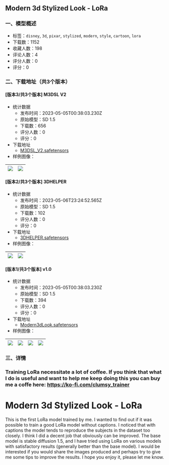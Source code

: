 ## Modern 3d Stylized Look - LoRa
### 一、模型概述

- 标签：`disney`, `3d`, `pixar`, `stylized`, `modern`, `style`, `cartoon`, `lora`
- 下载数：1152
- 收藏人数：198
- 评论人数：4
- 评分人数：0
- 评分：0

### 二、下载地址（共3个版本）

#### [版本3/共3个版本] M3DSL V2

- 统计数据
  - 发布时间：2023-05-05T00:38:03.230Z
  - 原始模型：SD 1.5
  - 下载数：656
  - 评分人数：0
  - 评分：0
- 下载地址
  - [M3DSL_V2.safetensors](https://civitai.com/api/download/models/62624)
- 样例图像：

| <img src="https://image.civitai.com/xG1nkqKTMzGDvpLrqFT7WA/e69c8981-ffde-44f7-a759-0c7818229c62/width=450/689400.jpeg" /> | <img src="https://image.civitai.com/xG1nkqKTMzGDvpLrqFT7WA/bc23a660-f3dd-47a5-8dd6-0b69076b73f7/width=450/689401.jpeg" /> |
| ---- | ---- |

#### [版本2/共3个版本] 3DHELPER

- 统计数据
  - 发布时间：2023-05-06T23:24:52.565Z
  - 原始模型：SD 1.5
  - 下载数：102
  - 评分人数：0
  - 评分：0
- 下载地址
  - [3DHELPER.safetensors](https://civitai.com/api/download/models/62628)
- 样例图像：

| <img src="https://image.civitai.com/xG1nkqKTMzGDvpLrqFT7WA/8f9bf823-cece-4a08-9f47-2c39caeef9ef/width=450/710851.jpeg" /> | <img src="https://image.civitai.com/xG1nkqKTMzGDvpLrqFT7WA/639a012d-dda6-4941-b88a-5eea50e4ee38/width=450/689426.jpeg" /> |
| ---- | ---- |

#### [版本1/共3个版本] v1.0

- 统计数据
  - 发布时间：2023-05-05T00:38:03.230Z
  - 原始模型：SD 1.5
  - 下载数：394
  - 评分人数：0
  - 评分：0
- 下载地址
  - [Modern3dLook.safetensors](https://civitai.com/api/download/models/34881)
- 样例图像：

| <img src="https://image.civitai.com/xG1nkqKTMzGDvpLrqFT7WA/9b696690-b388-44c5-bef7-c7935a047100/width=450/424707.jpeg" /> | <img src="https://image.civitai.com/xG1nkqKTMzGDvpLrqFT7WA/970cfc16-2854-4b31-3335-6a35a31b6d00/width=450/424703.jpeg" /> | <img src="https://image.civitai.com/xG1nkqKTMzGDvpLrqFT7WA/bd5dd960-2808-4524-19ea-ad4d060b0b00/width=450/424704.jpeg" /> | <img src="https://image.civitai.com/xG1nkqKTMzGDvpLrqFT7WA/e28c8b44-5c5c-488b-7d23-c0ac51331d00/width=450/424706.jpeg" /> |
| ---- | ---- | ---- | ---- |


### 三、详情
<h3>Training LoRa necessitate a lot of coffee. If you think that what I do is useful and want to help me keep doing this you can buy me a coffe here: <a target="_blank" rel="ugc" href="https://ko-fi.com/clumsy_trainer">https://ko-fi.com/clumsy_trainer</a></h3><p></p><h1>Modern 3d Stylized Look - LoRa</h1><p>This is the first LoRa model trained by me. I wanted to find out if it was possible to train a good LoRa model without captions. I noticed that with captions the model tends to reproduce the subjects in the dataset too closely. I think I did a decent job that obviously can be improved. The base model is stable diffusion 1.5, and I have tried using LoRa on various models with satisfactory results (generally better than the base model). I would be interested if you would share the images produced and perhaps try to give me some tips to improve the results. I hope you enjoy it, please let me know.</p>